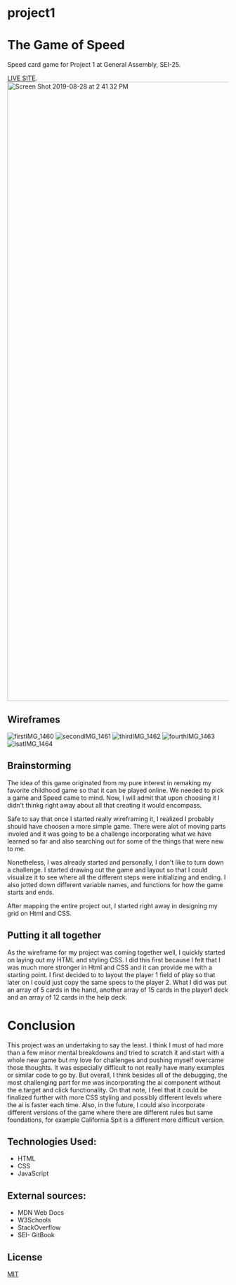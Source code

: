 # project1
# The Game of Speed

Speed card game for Project 1 at General Assembly, SEI-25.

[LIVE SITE](idilahmedd.github.io/project1/).
<img width="1409" alt="Screen Shot 2019-08-28 at 2 41 32 PM" src="https://user-images.githubusercontent.com/50806842/64729251-a4b23680-d491-11e9-85c1-aca5c3f7a96b.png">


## Wireframes

![firstIMG_1460](https://user-images.githubusercontent.com/50806842/59511286-bcfebf00-8e6a-11e9-90ac-1605847c3f90.jpg)
![secondIMG_1461](https://user-images.githubusercontent.com/50806842/59511296-c1c37300-8e6a-11e9-84ce-e47e5de9b29b.JPG)
![thirdIMG_1462](https://user-images.githubusercontent.com/50806842/59511297-c38d3680-8e6a-11e9-9a1e-51cd5b6ea4ba.JPG)
![fourthIMG_1463](https://user-images.githubusercontent.com/50806842/59511298-c556fa00-8e6a-11e9-9003-de89dff9c699.JPG)
![lsatIMG_1464](https://user-images.githubusercontent.com/50806842/59511305-c851ea80-8e6a-11e9-8f66-0a2b45cf6964.JPG)

## Brainstorming

The idea of this game originated from my pure interest in remaking my favorite childhood game so that it can be played online. We needed to pick a game and Speed came to mind. Now, I will admit that upon choosing it I didn't thinkg right away about all that creating it would encompass. 

Safe to say that once I started really wireframing it, I realized I probably should have choosen a more simple game. There were alot of moving parts involed and it was going to be a challenge incorporating what we have learned so far and also searching out for some of the things that were new to me.

Nonetheless, I was already started and personally, I don't like to turn down a challenge. I started drawing out the game and layout so that I could visualize it to see where all the different steps were initializing and ending. I also jotted down different variable names, and functions for how the game starts and ends. 

After mapping the entire project out, I started right away in designing my grid on Html and CSS. 


## Putting it all together

As the wireframe for my project was coming together well, I quickly started on laying out my HTML and styling CSS. I did this first because I felt that I was much more stronger in Html and CSS and it can provide me with a starting point.
I first decided to to layout the player 1 field of play so that later on I could just copy the same specs to the player 2. What I did was put an array of 5 cards in the hand, another array of 15 cards in the player1 deck and an array of 12 cards in the help deck. 





# Conclusion 

This project was an undertaking to say the least. I think I must of had more than a few minor mental breakdowns and tried to scratch it and start with a whole new game but my love for challenges and pushing myself overcame those thoughts. It was especially difficult to not really have many examples or similar code to go by. But overall, I think besides all of the debugging, the most challenging part for me was incorporating the ai component without the e.target and click functionality. On that note, I feel that it could be finalized further with more CSS styling and possibly different levels where the ai is faster each time. Also, in the future, I could also incorporate different versions of the game where there are different rules but same foundations, for example California Spit is a different more difficult version.

## Technologies Used:
* HTML
* CSS
* JavaScript


## External sources:
* MDN Web Docs
* W3Schools
* StackOverflow
* SEI- GitBook


## License
[MIT](https://choosealicense.com/licenses/mit/)
